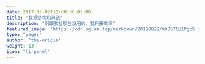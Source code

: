```yaml
---
date: 2017-03-02T12:00:00-05:00
title: "数据结构和算法"
description: "别跟我扯那些没用的，我只要效率"
featured_image: 'https://cdn.sguan.top/markdown/20190829/mX8576UIPgcS.jpg?imageslim'
type: "pages"
author: "the-origin"
weight: 13
icon: "ti-panel"
---
```

